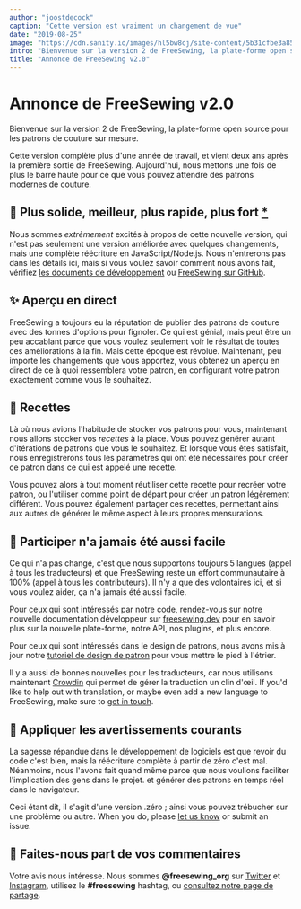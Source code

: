 ```yaml
---
author: "joostdecock"
caption: "Cette version est vraiment un changement de vue"
date: "2019-08-25"
image: "https://cdn.sanity.io/images/hl5bw8cj/site-content/5b31cfbe3a85cee5519e12afe767ca3249588463-2000x1126.jpg"
intro: "Bienvenue sur la version 2 de FreeSewing, la plate-forme open source pour les patrons de couture sur mesure."
title: "Annonce de FreeSewing v2.0"
---
```



# Annonce de FreeSewing v2.0

Bienvenue sur la version 2 de FreeSewing, la plate-forme open source pour les patrons de couture sur mesure.

Cette version complète plus d'une année de travail, et vient deux ans après la première sortie de FreeSewing. Aujourd'hui, nous mettons une fois de plus le barre haute pour ce que vous pouvez attendre des patrons modernes de couture.

## 🦄 Plus solide, meilleur, plus rapide, plus fort [\*](https://www.youtube.com/watch?v=GDpmVUEjagg)


Nous sommes *extrèmement* excités à propos de cette nouvelle version, qui n'est pas seulement une version améliorée avec quelques changements, mais une complète réécriture en JavaScript/Node.js.  Nous n'entrerons pas dans les détails ici, mais si vous voulez savoir comment nous avons fait, vérifiez [les documents de développement](https://freesewing.dev) ou [FreeSewing sur GitHub](https://github.com/freesewing).


## ✨ Aperçu en direct

FreeSewing a toujours eu la réputation de publier des patrons de couture avec des tonnes d'options pour fignoler. Ce qui est génial, mais peut être un peu accablant parce que vous voulez seulement voir le résultat de toutes ces améliorations à la fin. Mais cette époque est révolue. Maintenant, peu importe les changements que vous apportez, vous obtenez un aperçu en direct de ce à quoi ressemblera votre patron, en configurant votre patron exactement comme vous le souhaitez.

## 🧂  Recettes

Là où nous avions l'habitude de stocker vos patrons pour vous, maintenant nous allons stocker vos *recettes* à la place. Vous pouvez générer autant d'itérations de patrons que vous le souhaitez. Et lorsque vous êtes satisfait, nous enregistrerons tous les paramètres qui ont été nécessaires pour créer ce patron dans ce qui est appelé une recette.

Vous pouvez alors à tout moment réutiliser cette recette pour recréer votre patron, ou l'utiliser comme point de départ pour créer un patron légèrement différent. Vous pouvez également partager ces recettes, permettant ainsi aux autres de générer le même aspect à leurs propres mensurations.

## 🤝 Participer n'a jamais été aussi facile

Ce qui n'a pas changé, c'est que nous supportons toujours 5 langues (appel à tous les traducteurs) et que FreeSewing reste un effort communautaire à 100% (appel à tous les contributeurs). Il n'y a que des volontaires ici, et si vous voulez aider, ça n'a jamais été aussi facile.

Pour ceux qui sont intéressés par notre code, rendez-vous sur notre nouvelle documentation développeur sur [freesewing.dev](https://freesewing.dev) pour en savoir plus sur la nouvelle plate-forme, notre API, nos plugins, et plus encore.

Pour ceux qui sont intéressés dans le design de patrons, nous avons mis à jour notre [tutoriel de design de patron](https://freesewing.dev/tutorial) pour vous mettre le pied à l'étrier.

Il y a aussi de bonnes nouvelles pour les traducteurs, car nous utilisons maintenant [Crowdin](https://crowdin.com/) qui permet de gérer la traduction un clin d'œil. If you'd like to help out with translation, or maybe even add a new language to FreeSewing, make sure to [get in touch](https://discord.freesewing.org/).

## 💩 Appliquer les avertissements courants

La sagesse répandue dans le développement de logiciels est que revoir du code c'est bien, mais la réécriture complète à partir de zéro c'est mal. Néanmoins, nous l'avons fait quand même parce que nous voulions faciliter l'implication des gens dans le projet. et générer des patrons en temps réel dans le navigateur.

Ceci étant dit, il s'agit d'une version .zéro ; ainsi vous pouvez trébucher sur une problème ou autre. When you do, please [let us know](https://discord.freesewing.org/) or submit an issue.

## 🤞 Faites-nous part de vos commentaires

Votre avis nous intéresse. Nous sommes **@freesewing\_org** sur [Twitter](https://twitter.com/freesewing_org) et [Instagram](https://instagram.com/freesewing_org), utilisez le **#freesewing** hashtag, ou [consultez notre page de partage](/share).



